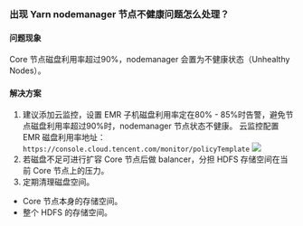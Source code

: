 ### 出现 Yarn nodemanager 节点不健康问题怎么处理？

#### 问题现象
Core 节点磁盘利用率超过90%，nodemanager 会置为不健康状态（Unhealthy Nodes）。

#### 解决方案
1. 建议添加云监控，设置 EMR 子机磁盘利用率定在80% - 85%时告警，避免节点磁盘利用率超过90%时，nodemanager 节点状态不健康。
云监控配置 EMR 磁盘利用率地址：
`https://console.cloud.tencent.com/monitor/policyTemplate`
![](https://main.qcloudimg.com/raw/75fd5e90d94ec11e178bd336f19e814c.png)
2. 若磁盘不足可进行扩容 Core 节点后做 balancer，分担 HDFS 存储空间在当前 Core 节点上的压力。
3. 定期清理磁盘空间。
 - Core 节点本身的存储空间。
 - 整个 HDFS 的存储空间。
